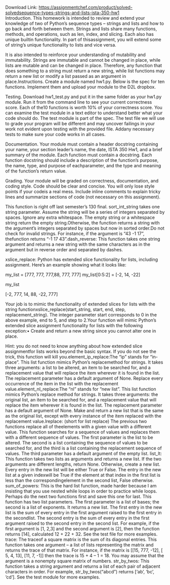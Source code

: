 Download Link: https://assignmentchef.com/product/solved-solvedsequence-types-strings-and-lists-ista-350-hw1
<br>
Introduction. This homework is intended to review and extend your knowledge of two of Python’s sequence types – strings and lists and how to go back and forth between them. Strings and lists share many functions, methods, and operations, such as len, index, and slicing. Each also has unique builtin functionality. In part of thisassignment, you will extend some of string’s unique functionality to lists and vice versa.

It is also intended to reinforce your understanding of mutability and immutability. Strings are immutable and cannot be changed in place, while lists are mutable and can be changed in place. Therefore, any function that does something to a string must return a new string, while list functions may return a new list or modify a list passed as an argument in place.Instructions. Create a module named hw1.py. Below is the spec for ten functions. Implement them and upload your module to the D2L dropbox.

Testing. Download hw1_test.py and put it in the same folder as your hw1.py module. Run it from the command line to see your current correctness score. Each of the10 functions is worth 10% of your correctness score. You can examine the test module in a text editor to understand better what your code should do. The test module is part of the spec. The test file we will use to grade your program will be different and may uncover failings in your work not evident upon testing with the provided file. Addany necessary tests to make sure your code works in all cases.

Documentation. Your module must contain a header docstring containing your name, your section leader’s name, the date, ISTA 350 Hw1, and a brief summary of the module. Each function must contain a docstring. Each function docstring should include a description of the function’s purpose, the name, type, and purpose of eachparameter, and the type and meaning of the function’s return value.

Grading. Your module will be graded on correctness, documentation, and coding style. Code should be clear and concise. You will only lose style points if your codeis a real mess. Include inline comments to explain tricky lines and summarize sections of code (not necessary on this assignment).

This function is right off last semester’s 130 final. sort_int_string takes one string parameter. Assume the string will be a series of integers separated by spaces. Ignore any extra whitespace. The empty string or a whitespace string return the empty string.Otherwise, the function returns a string with the argument’s integers separated by spaces but now in sorted order.Do not check for invalid strings. For instance, if the argument is “43 -1 17”, thefunction returns “-1 17 43”.dash_reverse: This function takes one string argument and returns a new string with the same characters as in the argument but in reverse order and separated by dashes.

xslice_replace: Python has extended slice functionality for lists, including assignment. Here’s an example showing what it looks like:

my_list = [777, 777, 777,88, 777, 777] my_list[0:5:2] = [-2, 14, -22]

my_list

[-2, 777, 14, 88, -22, 777]

Your job is to mimic the functionality of extended slices for lists with the string functionxslice_replace(start_string, start, end, step, replacement_string). The integer parameter start corresponds to 0 in the above example, end to 5, and step to 2.Your function will mimic Python’s extended slice assignment functionality for lists with the following exception:• Create and return a new string since you cannot alter one in place.

Hint: you do not need to know anything about how extended slice assignmentfor lists works beyond the basic syntax. If you do not see the trick, this function will kill you.element_ip_replace:The “ip” stands for “in-place”. This list function mimics Python’s replacemethod for strings. It takes three arguments: a list to be altered, an item to be searched for, and a replacement value that will replace the item wherever it is found in the list. The replacement parameter has a default argument of None. Replace every occurrence of the item in the list with the replacement value.element_nl_replace:The “nl” stands for “new list”. This list function mimics Python’s replace method for strings. It takes three arguments: the original list, an item to be searched for, and a replacement value that will replace the item wherever it is found in the list. The replacement parameter has a default argument of None. Make and return a new list that is the same as the original list, except with every instance of the item replaced with the replacement value.lreplace: (short for list replace) The previous two functions replace all of theelements with a given value with a different value. This function searches for a sequence of values and replaces them with a different sequence of values. The first parameter is the list to be altered. The second is a list containing the sequence of values to be searched for, and the third is a list containing the replacement sequence of values. The third parameter has a default argument of the empty list. list_lt: This function takes two lists as arguments and returns a new list. If the two arguments are different lengths, return None. Otherwise, create a new list. Every entry in the new list will be either True or False. The entry in the new list at a given indexwill be True if the element at that index in the first list is less than the correspondingelement in the second list, False otherwise. sum_of_powers: This is the hard list function, made harder because I am insisting that you use nested while loops in order to practice while loops. Perhaps do the next two functions first and save this one for last. This function has two list parameters. The first parameter is a list of bases; the second is a list of exponents. It returns a new list. The first entry in the new list is the sum of every entry in the first argument raised to the first entry in the secondlist. The second entry is the sum of every entry in the first argument raised to the second entry in the second list. For example, if the first argument is [1, 2,3] and the second argument is [2], then the function returns [14], calculated 12 + 22 + 32. See the test file for more examples. trace: The traceof a square matrix is the sum of its diagonal entries. This function takes one argument – a list of lists representing the matrix and returns the trace of that matrix. For instance, if the matrix is [[15, 777, -12], [ 5, 4, 13], [11, 7, -1]] then the trace is 15 + 4 – 1 = 18. You may assume that the argument is a nonempty square matrix of numbers. str_by_twos: This function takes a string argument and returns a list of each pair of adjacent characters in order. For example, str_by_twos(“abcd”) returns [‘ab’, ‘bc’, ‘cd’]. See the test module for more examples.